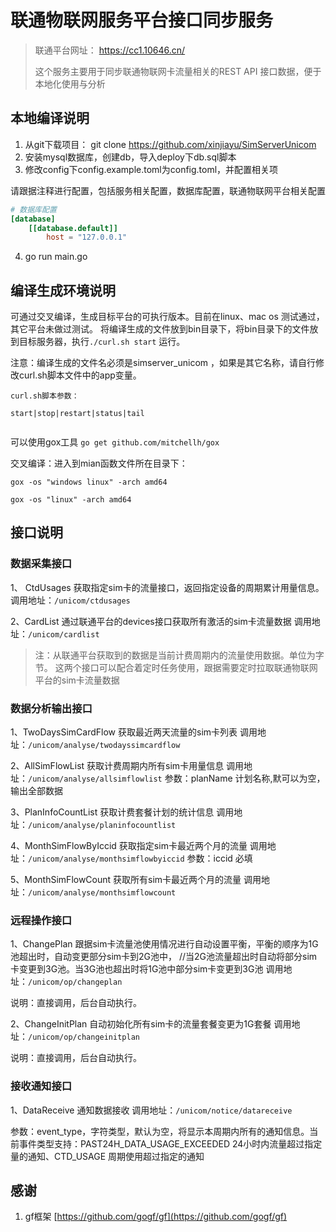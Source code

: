 # 联通物联网服务平台接口同步服务

> 联通平台网址： https://cc1.10646.cn/
>
>这个服务主要用于同步联通物联网卡流量相关的REST API 接口数据，便于本地化使用与分析
>
>

## 本地编译说明

1. 从git下载项目： git clone https://github.com/xinjiayu/SimServerUnicom
2. 安装mysql数据库，创建db，导入deploy下db.sql脚本
3. 修改config下config.example.toml为config.toml，并配置相关项

请跟据注释进行配置，包括服务相关配置，数据库配置，联通物联网平台相关配置
```toml
# 数据库配置
[database]
    [[database.default]]
        host = "127.0.0.1"

```
4. go run main.go


## 编译生成环境说明
可通过交叉编译，生成目标平台的可执行版本。目前在linux、mac os 测试通过，其它平台未做过测试。
将编译生成的文件放到bin目录下，将bin目录下的文件放到目标服务器，执行`./curl.sh start` 运行。

注意：编译生成的文件名必须是simserver_unicom ，如果是其它名称，请自行修改curl.sh脚本文件中的app变量。

```
curl.sh脚本参数：

start|stop|restart|status|tail


```


可以使用gox工具
`go get github.com/mitchellh/gox`

交叉编译：进入到mian函数文件所在目录下：

`gox -os "windows linux" -arch amd64`

`gox -os "linux" -arch amd64`



## 接口说明

### 数据采集接口

1、 CtdUsages 获取指定sim卡的流量接口，返回指定设备的周期累计用量信息。
调用地址：`/unicom/ctdusages`

2、CardList 通过联通平台的devices接口获取所有激活的sim卡流量数据
调用地址：`/unicom/cardlist`

>注：从联通平台获取到的数据是当前计费周期内的流量使用数据。单位为字节。
>这两个接口可以配合着定时任务使用，跟据需要定时拉取联通物联网平台的sim卡流量数据
>
>

### 数据分析输出接口

1、TwoDaysSimCardFlow 获取最近两天流量的sim卡列表
调用地址：`/unicom/analyse/twodayssimcardflow`



2、AllSimFlowList 获取计费周期内所有sim卡用量信息
调用地址：`/unicom/analyse/allsimflowlist`
参数：planName 计划名称,默可以为空，输出全部数据


3、PlanInfoCountList 获取计费套餐计划的统计信息
调用地址：`/unicom/analyse/planinfocountlist`

4、MonthSimFlowByIccid 获取指定sim卡最近两个月的流量
调用地址：`/unicom/analyse/monthsimflowbyiccid`
参数：iccid 必填

5、MonthSimFlowCount 获取所有sim卡最近两个月的流量
调用地址：`/unicom/analyse/monthsimflowcount`

### 远程操作接口

1、ChangePlan 跟据sim卡流量池使用情况进行自动设置平衡，平衡的顺序为1G池超出时，自动变更部分sim卡到2G池中，
//当2G池流量超出时自动将部分sim卡变更到3G池。当3G池也超出时将1G池中部分sim卡变更到3G池
调用地址：`/unicom/op/changeplan`

说明：直接调用，后台自动执行。

2、ChangeInitPlan 自动初始化所有sim卡的流量套餐变更为1G套餐
调用地址：`/unicom/op/changeinitplan`

说明：直接调用，后台自动执行。


### 接收通知接口
1、DataReceive 通知数据接收
调用地址：`/unicom/notice/datareceive`

参数：event_type，字符类型，默认为空，将显示本周期内所有的通知信息。当前事件类型支持：PAST24H_DATA_USAGE_EXCEEDED 24小时内流量超过指定量的通知、CTD_USAGE 周期使用超过指定的通知

## 感谢

1. gf框架 [https://github.com/gogf/gf](https://github.com/gogf/gf) 

